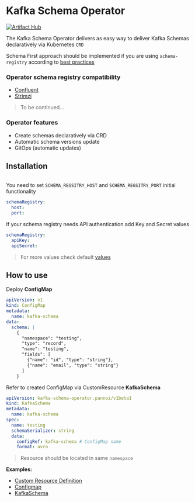# Kafka Schema Operator

[![Artifact Hub](https://img.shields.io/endpoint?url=https://artifacthub.io/badge/repository/kafka-schema-operator)](https://artifacthub.io/packages/search?repo=kafka-schema-operator)

The Kafka Schema Operator delivers as easy way to deliver Kafka Schemas declaratively via Kubernetes `CRD`

Schema First approach should be implemented if you are using `schema-registry` according to [best practices](https://docs.confluent.io/platform/current/schema-registry/schema_registry_onprem_tutorial.html#viewing-schemas-in-schema-registry)

### Operator schema registry compatibility

* [Confluent](https://github.com/confluentinc/schema-registry)
* [Strimzi](https://github.com/lsst-sqre/strimzi-registry-operator)

> To be continued...

### Operator features

* Create schemas declaratively via CRD
* Automatic schema versions update
* GitOps (automatic updates)

## Installation

```bash
```

You need to set `SCHEMA_REGSITRY_HOST` and `SCHEMA_REGSITRY_PORT` initial functionality

```yaml
schemaRegistry:
  host:
  port:
```

If your schema registry needs API authentication add Key and Secret values
```yaml
schemaRegistry:
  apiKey:
  apiSecret:
```

> For more values check default [values](kubernetes/values.yaml)

## How to use

Deploy __ConfigMap__

```yaml
apiVersion: v1
kind: ConfigMap
metadata:
  name: kafka-schema
data:
  schema: |
    {
      "namespace": "testing",
      "type": "record",
      "name": "testing",
      "fields": [
        {"name": "id", "type": "string"},
        {"name": "email", "type": "string"}
      ]
    }

```

Refer to created ConfigMap via CustomResource __KafkaSchema__

```yaml
apiVersion: kafka-schema-operator.pannoi/v1beta1
kind: KafkaSchema
metadata:
  name: kafka-schema
spec:
  name: testing
  schemaSerializer: string
  data:
    configRef: kafka-schema # ConfigMap name
    format: avro
```

> Resource should be located in same `namespace`

__Examples:__
- [Custom Resource Definition](examples/crd.yaml)
- [Configmap](examples/configmap.yaml)
- [KafkaSchema](examples/schema.yaml)

